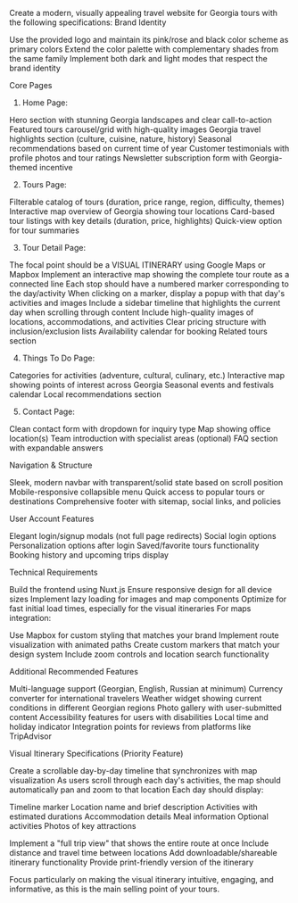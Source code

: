 Create a modern, visually appealing travel website for Georgia tours with the following specifications:
Brand Identity

Use the provided logo and maintain its pink/rose and black color scheme as primary colors
Extend the color palette with complementary shades from the same family
Implement both dark and light modes that respect the brand identity

Core Pages
1. Home Page:

Hero section with stunning Georgia landscapes and clear call-to-action
Featured tours carousel/grid with high-quality images
Georgia travel highlights section (culture, cuisine, nature, history)
Seasonal recommendations based on current time of year
Customer testimonials with profile photos and tour ratings
Newsletter subscription form with Georgia-themed incentive

2. Tours Page:

Filterable catalog of tours (duration, price range, region, difficulty, themes)
Interactive map overview of Georgia showing tour locations
Card-based tour listings with key details (duration, price, highlights)
Quick-view option for tour summaries

3. Tour Detail Page:

The focal point should be a VISUAL ITINERARY using Google Maps or Mapbox
Implement an interactive map showing the complete tour route as a connected line
Each stop should have a numbered marker corresponding to the day/activity
When clicking on a marker, display a popup with that day's activities and images
Include a sidebar timeline that highlights the current day when scrolling through content
Include high-quality images of locations, accommodations, and activities
Clear pricing structure with inclusion/exclusion lists
Availability calendar for booking
Related tours section

4. Things To Do Page:

Categories for activities (adventure, cultural, culinary, etc.)
Interactive map showing points of interest across Georgia
Seasonal events and festivals calendar
Local recommendations section

5. Contact Page:

Clean contact form with dropdown for inquiry type
Map showing office location(s)
Team introduction with specialist areas (optional)
FAQ section with expandable answers

Navigation & Structure

Sleek, modern navbar with transparent/solid state based on scroll position
Mobile-responsive collapsible menu
Quick access to popular tours or destinations
Comprehensive footer with sitemap, social links, and policies

User Account Features

Elegant login/signup modals (not full page redirects)
Social login options
Personalization options after login
Saved/favorite tours functionality
Booking history and upcoming trips display

Technical Requirements

Build the frontend using Nuxt.js
Ensure responsive design for all device sizes
Implement lazy loading for images and map components
Optimize for fast initial load times, especially for the visual itineraries
For maps integration:

Use Mapbox for custom styling that matches your brand
Implement route visualization with animated paths
Create custom markers that match your design system
Include zoom controls and location search functionality



Additional Recommended Features

Multi-language support (Georgian, English, Russian at minimum)
Currency converter for international travelers
Weather widget showing current conditions in different Georgian regions
Photo gallery with user-submitted content
Accessibility features for users with disabilities
Local time and holiday indicator
Integration points for reviews from platforms like TripAdvisor

Visual Itinerary Specifications (Priority Feature)

Create a scrollable day-by-day timeline that synchronizes with map visualization
As users scroll through each day's activities, the map should automatically pan and zoom to that location
Each day should display:

Timeline marker
Location name and brief description
Activities with estimated durations
Accommodation details
Meal information
Optional activities
Photos of key attractions


Implement a "full trip view" that shows the entire route at once
Include distance and travel time between locations
Add downloadable/shareable itinerary functionality
Provide print-friendly version of the itinerary

Focus particularly on making the visual itinerary intuitive, engaging, and informative, as this is the main selling point of your tours.